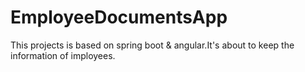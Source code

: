 # EmployeeDocumentsApp
This projects is based on spring boot &amp; angular.It's about to keep the information of imployees.
